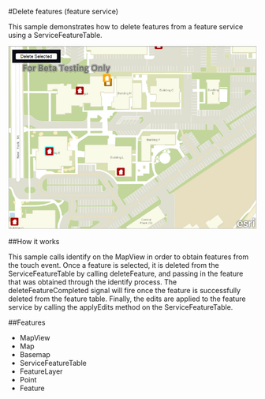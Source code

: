 #Delete features (feature service)

This sample demonstrates how to delete features from a feature service using a ServiceFeatureTable.

![](capture.png)

##How it works

This sample calls identify on the MapView in order to obtain features from the touch event. Once a feature is selected, it is deleted from the ServiceFeatureTable by calling deleteFeature, and passing in the feature that was obtained through the identify process. The deleteFeatureCompleted signal will fire once the feature is successfully deleted from the feature table. Finally, the edits are applied to the feature service by calling the applyEdits method on the ServiceFeatureTable.

##Features
- MapView
- Map
- Basemap
- ServiceFeatureTable
- FeatureLayer
- Point
- Feature